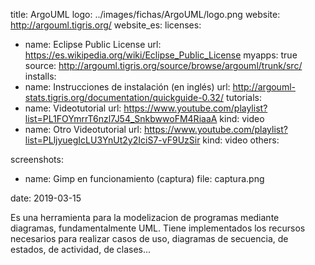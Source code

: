 title: ArgoUML
logo: ../images/fichas/ArgoUML/logo.png
website: http://argouml.tigris.org/
website_es: 
licenses:
  - name: Eclipse Public License
    url: https://es.wikipedia.org/wiki/Eclipse_Public_License
myapps: true
source: http://argouml.tigris.org/source/browse/argouml/trunk/src/
installs:
  - name: Instrucciones de instalación (en inglés)
    url: http://argouml-stats.tigris.org/documentation/quickguide-0.32/
tutorials:
  - name: Videotutorial
    url: https://www.youtube.com/playlist?list=PL1FOYmrrT6nzl7J54_SnkbwwoFM4RiaaA
    kind: video
  - name: Otro Videotutorial
    url: https://www.youtube.com/playlist?list=PLljyuegIcLU3YnUt2y2IciS7-vF9UzSir
    kind: video
others:

screenshots:
  - name: Gimp en funcionamiento (captura)
    file: captura.png
    
date: 2019-03-15

Es una herramienta para la modelizacion de programas mediante diagramas, fundamentalmente UML. Tiene implementados los recursos necesarios para realizar casos de uso, diagramas de secuencia, de estados, de actividad, de clases...

